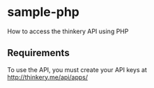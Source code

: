 sample-php
==========

How to access the thinkery API using PHP

Requirements
------------

To use the API, you must create your API keys at http://thinkery.me/api/apps/
